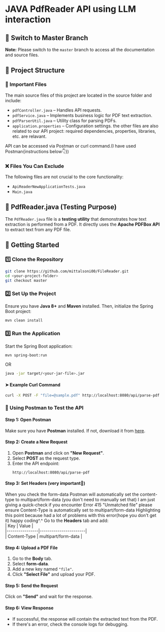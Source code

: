 # JAVA PdfReader API using LLM interaction

## 📌 Switch to Master Branch  
**Note:** Please switch to the `master` branch to access all the documentation and source files.  

## 📂 Project Structure  

### 🔹 Important Files  
The main source files of this project are located in the source folder and include:  
- `pdfController.java` – Handles API requests.  
- `pdfService.java` – Implements business logic for PDF text extraction.  
- `pdfParserUtil.java` – Utility class for parsing PDFs.  
- `application.properties` – Configuration settings.
  the other files are also related to our API project: required dependencies, properties, libraries, etc. are relavant.

API can be accessed via Postman or curl command.(I have used Postman{instructions below👇})


### ❌ Files You Can Exclude  
The following files are not crucial to the core functionality:  
- `ApiReaderNewApplicationTests.java`  
- `Main.java`  

## 🧪 PdfReader.java (Testing Purpose)  
The `PdfReader.java` file is a **testing utility** that demonstrates how text extraction is performed from a PDF. It directly uses the **Apache PDFBox API** to extract text from any PDF file.  



## 🚀 Getting Started  

### **1️⃣ Clone the Repository**  
```bash
git clone https://github.com/mittalsoni00/FileReader.git
cd <your-project-folder>
git checkout master
```

### **2️⃣ Set Up the Project**  
Ensure you have **Java 8+** and **Maven** installed. Then, initialize the Spring Boot project:  
```bash
mvn clean install
```

### **3️⃣ Run the Application**  
Start the Spring Boot application:  
```bash
mvn spring-boot:run
```
OR  
```bash
java -jar target/<your-jar-file>.jar
```


#### ➤ **Example Curl Command**   
```bash
curl -X POST -F "file=@sample.pdf" http://localhost:8080/api/parse-pdf
```

### 🚀 Using Postman to Test the API  

#### **Step 1: Open Postman**  
Make sure you have **Postman** installed. If not, download it from [here](https://www.postman.com/downloads/).  

#### **Step 2: Create a New Request**  
1. Open **Postman** and click on **"New Request"**.  
2. Select **POST** as the request type.  
3. Enter the API endpoint:  
   ```
   http://localhost:8080/api/parse-pdf
   ```

#### **Step 3: Set Headers**  (very important🌟) 
When you check the form-data Postman will automatically set the content-type to multipart/form-data (you don't need to manually set that) 
I am just giving a quick-check if you encounter Error 415 "Unmatched file" please ensure Content-Type is automatically set to multipart/form-data 
Highlighting this point because had a lot of problems with this error(hope you don't get it) happy coding^.^
Go to the **Headers** tab and add:  
| Key             | Value                 |  
|----------------|-----------------------|  
| Content-Type   | multipart/form-data    |  

#### **Step 4: Upload a PDF File**  
1. Go to the **Body** tab.  
2. Select **form-data**.  
3. Add a new key named `"file"`.  
4. Click **"Select File"** and upload your PDF.  

#### **Step 5: Send the Request**  
Click on **"Send"** and wait for the response.  

#### **Step 6: View Response**  
- If successful, the response will contain the extracted text from the PDF.  
- If there's an error, check the console logs for debugging.  


